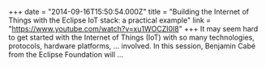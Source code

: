 +++
date = "2014-09-16T15:50:54.000Z"
title = "Building the Internet of Things with the Eclipse IoT stack: a practical example"
link = "https://www.youtube.com/watch?v=xu1WOCZI0l8"
+++
It may seem hard to get started with the Internet of Things (IoT) with so many technologies, protocols, hardware platforms, … involved. In this session, Benjamin Cabé from the Eclipse Foundation will …